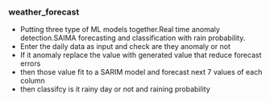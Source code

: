 ### **weather_forecast**
<ul>
  <li>Putting three type of ML models together.Real time anomaly detection.SAIMA forecasting and classification with rain probability.</li>
  <li>Enter the daily data as input and check are they anomaly or not</li>
  <li>If it anomaly replace the value with generated value that reduce forecast errors</li>
  <li>then those value fit to a SARIM model and forecast next 7 values of each column</li>
  <li>then classifcy is it rainy day or not and raining probability</li>
</ul>



